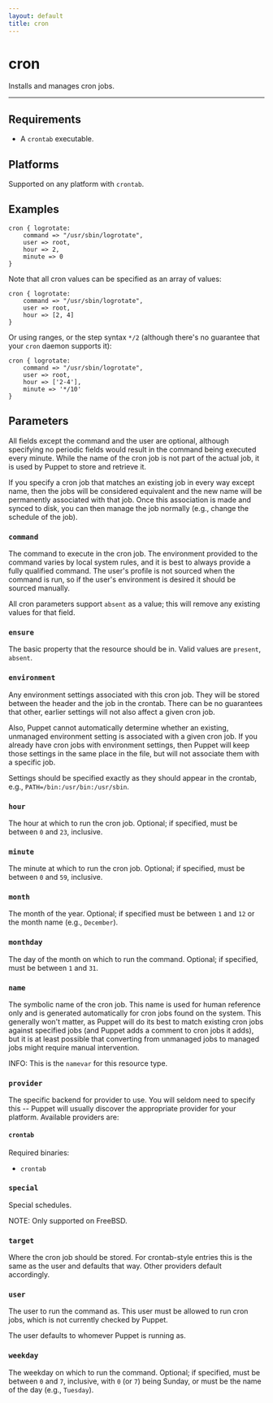 ```yaml
---
layout: default
title: cron
---
```


cron
====

Installs and manages cron jobs.

* * *

Requirements
------------

* A `crontab` executable.

Platforms
---------

Supported on any platform with `crontab`.

Examples
--------

    cron { logrotate:
        command => "/usr/sbin/logrotate",
        user => root,
        hour => 2,
        minute => 0
    }

Note that all cron values can be specified as an array of values:

    cron { logrotate:
        command => "/usr/sbin/logrotate",
        user => root,
        hour => [2, 4]
    }

Or using ranges, or the step syntax `*/2` (although there's no
guarantee that your `cron` daemon supports it):

    cron { logrotate:
        command => "/usr/sbin/logrotate",
        user => root,
        hour => ['2-4'],
        minute => '*/10'
    }


Parameters
----------

All fields except the command and
the user are optional, although specifying no periodic fields would
result in the command being executed every minute. While the name
of the cron job is not part of the actual job, it is used by Puppet
to store and retrieve it.

If you specify a cron job that matches an existing job in every way
except name, then the jobs will be considered equivalent and the
new name will be permanently associated with that job. Once this
association is made and synced to disk, you can then manage the job
normally (e.g., change the schedule of the job).

### `command`

The command to execute in the cron job. The environment provided to
the command varies by local system rules, and it is best to always
provide a fully qualified command. The user's profile is not
sourced when the command is run, so if the user's environment is
desired it should be sourced manually.

All cron parameters support `absent` as a value; this will remove
any existing values for that field.

### `ensure`

The basic property that the resource should be in. Valid values are
`present`, `absent`.

### `environment`

Any environment settings associated with this cron job. They will
be stored between the header and the job in the crontab. There can
be no guarantees that other, earlier settings will not also affect
a given cron job.

Also, Puppet cannot automatically determine whether an existing,
unmanaged environment setting is associated with a given cron job.
If you already have cron jobs with environment settings, then
Puppet will keep those settings in the same place in the file, but
will not associate them with a specific job.

Settings should be specified exactly as they should appear in the
crontab, e.g., `PATH=/bin:/usr/bin:/usr/sbin`.

### `hour`

The hour at which to run the cron job. Optional; if specified, must
be between `0` and `23`, inclusive.

### `minute`

The minute at which to run the cron job. Optional; if specified,
must be between `0` and `59`, inclusive.

### `month`

The month of the year. Optional; if specified must be between `1` and
`12` or the month name (e.g., `December`).

### `monthday`

The day of the month on which to run the command. Optional; if
specified, must be between `1` and `31`.

### `name`

The symbolic name of the cron job. This name is used for human
reference only and is generated automatically for cron jobs found
on the system. This generally won't matter, as Puppet will do its
best to match existing cron jobs against specified jobs (and Puppet
adds a comment to cron jobs it adds), but it is at least possible
that converting from unmanaged jobs to managed jobs might require
manual intervention.

INFO: This is the `namevar` for this resource type.

### `provider`

The specific backend for provider to use. You will seldom need to
specify this -- Puppet will usually discover the appropriate
provider for your platform. Available providers are:

#### `crontab`

Required binaries:

* `crontab`

### `special`

Special schedules.

NOTE: Only supported on FreeBSD.

### `target`

Where the cron job should be stored. For crontab-style entries this
is the same as the user and defaults that way. Other providers
default accordingly.

### `user`

The user to run the command as. This user must be allowed to run
cron jobs, which is not currently checked by Puppet.

The user defaults to whomever Puppet is running as.

### `weekday`

The weekday on which to run the command. Optional; if specified,
must be between `0` and `7`, inclusive, with `0` (or `7`) being Sunday, or
must be the name of the day (e.g., `Tuesday`).
